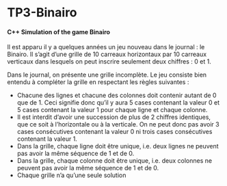 # TP3-Binairo
#### C++ Simulation of the game Binairo

Il est apparu il y a quelques années un jeu nouveau dans le journal : le Binairo. Il s’agit d’une
grille de 10 carreaux horizontaux par 10 carreaux verticaux dans lesquels on peut inscrire
seulement deux chiffres : 0 et 1.

Dans le journal, on présente une grille incomplète. Le jeu consiste bien entendu à compléter la
grille en respectant les règles suivantes :
- Chacune des lignes et chacune des colonnes doit contenir autant de 0 que de 1. Ceci
signifie donc qu’il y aura 5 cases contenant la valeur 0 et 5 cases contenant la valeur 1
pour chaque ligne et chaque colonne.
- Il est interdit d’avoir une succession de plus de 2 chiffres identiques, que ce soit à
l’horizontale ou à la verticale. On ne peut donc pas avoir 3 cases consécutives
contenant la valeur 0 ni trois cases consécutives contenant la valeur 1.
- Dans la grille, chaque ligne doit être unique, i.e. deux lignes ne peuvent pas avoir la
même séquence de 1 et de 0.
- Dans la grille, chaque colonne doit être unique, i.e. deux colonnes ne peuvent pas
avoir la même séquence de 1 et de 0.
- Chaque grille n’a qu’une seule solution
